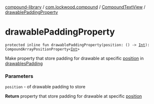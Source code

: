 [compound-library](../../index.md) / [com.lockwood.compound](../index.md) / [CompoundTextView](index.md) / [drawablePaddingProperty](./drawable-padding-property.md)

# drawablePaddingProperty

`protected inline fun drawablePaddingProperty(position: () -> `[`Int`](https://kotlinlang.org/api/latest/jvm/stdlib/kotlin/-int/index.html)`): CompoundArrayPositionProperty<`[`Int`](https://kotlinlang.org/api/latest/jvm/stdlib/kotlin/-int/index.html)`>`

Make property that store padding for drawable at specific [position](drawable-padding-property.md#com.lockwood.compound.CompoundTextView$drawablePaddingProperty(kotlin.Function0((kotlin.Int)))/position) in [drawablesPadding](drawables-padding.md)

### Parameters

`position` - of drawable padding to store

**Return**
property that store padding for drawable at specific [position](drawable-padding-property.md#com.lockwood.compound.CompoundTextView$drawablePaddingProperty(kotlin.Function0((kotlin.Int)))/position)

